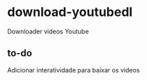 # download-youtubedl
Downloader videos Youtube

## to-do
Adicionar interatividade para baixar os videos
